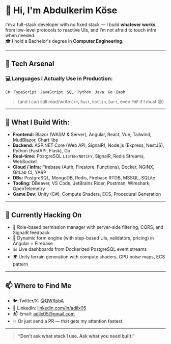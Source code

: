 # 👋 Hi, I'm Abdulkerim Köse

I'm a full-stack developer with no fixed stack — I build **whatever works**, from low-level protocols to reactive UIs, and I’m not afraid to touch infra when needed.  
🎓 I hold a Bachelor's degree in **Computer Engineering**.

---

## 🧠 Tech Arsenal

### 💻 Languages I Actually Use in Production:
`C#` · `TypeScript` · `JavaScript` · `SQL` · `Python` · `Java` · `Go` · `Bash`  
> (and I can still read/write `C++`, `Rust`, `Kotlin`, `Dart`, even `PHP` if I must 😄)

---

## 🧰 What I Build With:

- **Frontend:** Blazor (WASM & Server), Angular, React, Vue, Tailwind, MudBlazor, Chart libs
- **Backend:** ASP.NET Core (Web API, SignalR), Node.js (Express, NestJS), Python (FastAPI, Flask), Go
- **Real-time:** PostgreSQL `LISTEN/NOTIFY`, SignalR, Redis Streams, WebSocket
- **Cloud / Infra:** Firebase (Auth, Firestore, Functions), Docker, NGINX, GitLab CI, YARP
- **DBs:** PostgreSQL, MongoDB, Redis, Firebase RTDB, MSSQL, SQLite
- **Tooling:** DBeaver, VS Code, JetBrains Rider, Postman, Wireshark, OpenTelemetry
- **Game Dev:** Unity (C#), Compute Shaders, ECS, Procedural Generation

---


## 🧪 Currently Hacking On

- 🔐 Role-based permission manager with server-side filtering, CQRS, and SignalR feedback
- 📄 Dynamic form engine (with step-based UIs, validators, pricing) in Angular + Firebase
- 📊 Live dashboards from Dockerized PostgreSQL event streams
- 🌍 Unity terrain generation with compute shaders, GPU noise maps, ECS pattern

---

## 📫 Where to Find Me

- 🐦 Twitter/X: [@QWRpbA](https://twitter.com/QWRpbA)
- 💼 LinkedIn: [linkedin.com/in/adilx05](https://linkedin.com/in/adilx05)
- 📬 Email: adilx05@gmail.com  
- 💥 Or just send a PR — that gets my attention fastest.

---

> **“Don’t ask what stack I use. Ask what you need built.”**
